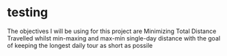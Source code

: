 # testing
The objectives I will be using for this project are
Minimizing Total Distance Travelled whilst min-maxing and max-min single-day distance with the goal of keeping the longest daily tour as short as possile
